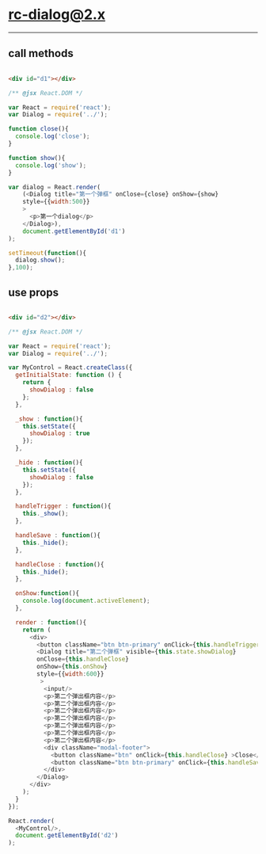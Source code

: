 # rc-dialog@2.x

---


<link href="https://a.alipayobjects.com/bootstrap/3.3.1/css/bootstrap.css" rel="stylesheet" />
<link href="../assets/bootstrap.css" rel="stylesheet" />

<script>
if(!window.console){
  window.console = {
    log:function(){}
  };
}
</script>


## call methods

````html

<div id="d1"></div>

````

````js
/** @jsx React.DOM */

var React = require('react');
var Dialog = require('../');

function close(){
  console.log('close');
}

function show(){
  console.log('show');
}

var dialog = React.render(
    (<Dialog title="第一个弹框" onClose={close} onShow={show}
    style={{width:500}}
    >
      <p>第一个dialog</p>
    </Dialog>),
    document.getElementById('d1')
);

setTimeout(function(){
  dialog.show();
},100);
````

## use props


````html

<div id="d2"></div>

````

````js
/** @jsx React.DOM */

var React = require('react');
var Dialog = require('../');

var MyControl = React.createClass({
  getInitialState: function () {
    return {
      showDialog : false
    };
  },

  _show : function(){
    this.setState({
      showDialog : true
    });
  },

  _hide : function(){
    this.setState({
      showDialog : false
    });
  },

  handleTrigger : function(){
    this._show();
  },

  handleSave : function(){
    this._hide();
  },

  handleClose : function(){
    this._hide();
  },

  onShow:function(){
    console.log(document.activeElement);
  },

  render : function(){
    return (
      <div>
        <button className="btn btn-primary" onClick={this.handleTrigger}>show dialog</button>
        <Dialog title="第二个弹框" visible={this.state.showDialog}
        onClose={this.handleClose}
        onShow={this.onShow}
        style={{width:600}}
         >
          <input/>
          <p>第二个弹出框内容</p>
          <p>第二个弹出框内容</p>
          <p>第二个弹出框内容</p>
          <p>第二个弹出框内容</p>
          <p>第二个弹出框内容</p>
          <p>第二个弹出框内容</p>
          <p>第二个弹出框内容</p>
          <div className="modal-footer">
            <button className="btn" onClick={this.handleClose} >Close</button>
            <button className="btn btn-primary" onClick={this.handleSave}>Save changes</button>
          </div>
        </Dialog>
      </div>
    );
  }
});

React.render(
  <MyControl/>,
  document.getElementById('d2')
);
````

